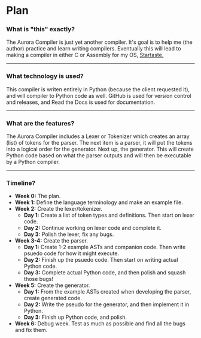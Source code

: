 # Plan

### What is "this" exactly?

The Aurora Compiler is just yet another compiler.
It's goal is to help me (the author) practice and learn writing compilers.
Eventually this will lead to making a compiler in either C or Assembly for my OS, [Startaste.](https://github.com/PrestonHager/Startaste)

------
### What technology is used?

This compiler is writen entirely in Python (because the client requested it), and will compiler to Python code as well.
GitHub is used for version control and releases, and Read the Docs is used for documentation.

------
### What are the features?

The Aurora Compiler includes a Lexer or Tokenizer which creates an array (list) of tokens for the parser.
The next item is a parser, it will put the tokens into a logical order for the generator.
Next up, the generator.
This will create Python code based on what the parser outputs and will then be executable by a Python compiler.

------
### Timeline?

* **Week 0:** The plan.
* **Week 1:** Define the language terminology and make an example file.
* **Week 2:** Create the lexer/tokenizer.
    * **Day 1:** Create a list of token types and definitions. Then start on lexer code.
    * **Day 2:** Continue working on lexer code and complete it.
    * **Day 3:** Polish the lexer, fix any bugs.
* **Week 3-4:** Create the parser.
    * **Day 1:** Create 1-2 example ASTs and companion code. Then write psuedo code for how it might execute.
    * **Day 2:** Finish up the psuedo code. Then start on writing actual Python code.
    * **Day 3:** Complete actual Python code, and then polish and squash those bugs!
* **Week 5:** Create the generator.
    * **Day 1:** From the example ASTs created when developing the parser, create generated code.
    * **Day 2:** Write the pseudo for the generator, and then implement it in Python.
    * **Day 3:** Finish up Python code, and polish.
* **Week 6:** Debug week. Test as much as possible and find all the bugs and fix them.
